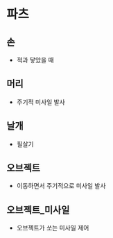 파츠
====

손
----
* 적과 닿았을 때

머리
----
* 주기적 미사일 발사

날개
----
* 필살기

오브젝트
----
* 이동하면서 주기적으로 미사일 발사

오브젝트_미사일
----
* 오브젝트가 쏘는 미사일 제어
